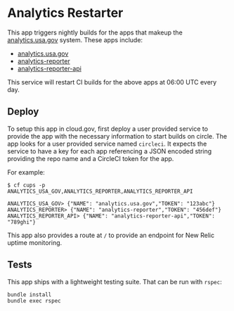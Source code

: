 # Analytics Restarter

This app triggers nightly builds for the apps that makeup the [analytics.usa.gov](https://analytics.usa.gov) system. These apps include:

- [analytics.usa.gov](https://github.com/18F/analytics.usa.gov)
- [analytics-reporter](https://github.com/18F/analytics-reporter)
- [analytics-reporter-api](https://github.com/18F/analytics-reporter-api)

This service will restart CI builds for the above apps at 06:00 UTC every day.

## Deploy

To setup this app in cloud.gov, first deploy a user provided service to provide the app with the necessary information to start builds on circle. The app looks for a user provided service named `circleci`. It expects the service to have a key for each app referencing a JSON encoded string providing the repo name and a CircleCI token for the app.

For example:

```shell
$ cf cups -p ANALYTICS_USA_GOV,ANALYTICS_REPORTER,ANALYTICS_REPORTER_API

ANALYTICS_USA_GOV> {"NAME": "analytics.usa.gov","TOKEN": "123abc"}
ANALYTICS_REPORTER> {"NAME": "analytics-reporter","TOKEN": "456def"}
ANALYTICS_REPORTER_API> {"NAME": "analytics-reporter-api","TOKEN": "789ghi"}
```

This app also provides a route at `/` to provide an endpoint for New Relic uptime monitoring.

## Tests

This app ships with a lightweight testing suite. That can be run with `rspec`:

```
bundle install
bundle exec rspec
```
